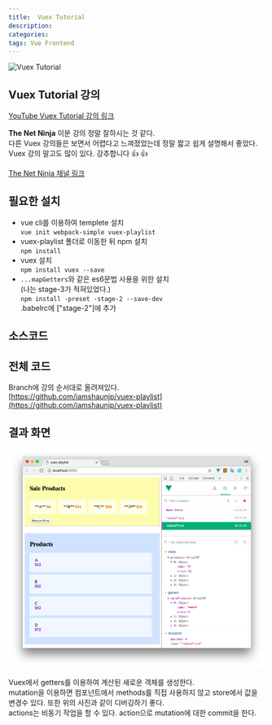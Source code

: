 ```yaml
---
title:  Vuex Tutorial
description: 
categories: 
tags: Vue Frontend
---
```


![Vuex Tutorial](https://i.ytimg.com/vi/BGAu__J4xoc/maxresdefault.jpg)

## Vuex Tutorial 강의

[YouTube Vuex Tutorial 강의 링크](https://www.youtube.com/watch?v=BGAu__J4xoc)  

**The Net Ninja** 이분 강의 정말 잘하시는 것 같다.  
다른 Vuex 강의들은 보면서 어렵다고 느껴졌었는데 정말 짧고 쉽게 설명해서 좋았다.  
Vuex 강의 말고도 많이 있다. 강추합니다 👍 👍

[The Net Ninja 채널 링크](https://www.youtube.com/channel/UCW5YeuERMmlnqo4oq8vwUpg)

## 필요한 설치

* vue cli를 이용하여 templete 설치  
  `vue init webpack-simple vuex-playlist`
* vuex-playlist 폴더로 이동한 뒤 npm 설치  
  `npm install`
* vuex 설치  
  `npm install vuex --save`
* `...mapGetters`와 같은 es6문법 사용을 위한 설치  
  (나는 stage-3가 적혀있었다.)  
  `npm install -preset -stage-2 --save-dev`  
  .babelrc에 ["stage-2"]에 추가

## 소스코드

<script src="https://gist.github.com/groovypark/0897c8b35f8b7e191b9266418263526d.js"></script>

## 전체 코드

Branch에 강의 순서대로 올려져있다.  
[https://github.com/iamshaunjp/vuex-playlist](https://github.com/iamshaunjp/vuex-playlist)

## 결과 화면

![vuex tutorial result screen](/assets/images/vuex-tutorial.png)

Vuex에서 getters를 이용하여 계산된 새로운 객체를 생성한다.  
mutation을 이용하면 컴포넌트에서 methods를 직접 사용하지 않고 store에서 값을 변경수 있다. 또한 위의 사진과 같이 디버깅하기 좋다.  
actions는 비동기 작업을 할 수 있다. action으로 mutation에 대한 commit을 한다.